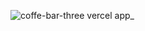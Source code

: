 ![coffe-bar-three vercel app_](https://github.com/user-attachments/assets/d43b99cc-69c5-4cff-a167-ee3896b113ed)
